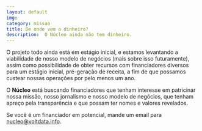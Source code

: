 ```yaml
---
layout: default
img: 
category: missao
title: De onde vem o dinheiro?
description:  O Núcleo ainda não tem dinheiro.
---
```


O projeto todo ainda está em estágio inicial, e estamos levantando a viabilidade de nosso modelo de negócios (mais sobre isso futuramente), assim como possibilidade de obter recursos com financiadores diversos para um estágio inicial, pré-geração de receita, a fim de que possamos custear nossas operações por pelo menos um ano.

O **Núcleo** está buscando financiadores que tenham interesse em patricinar nossa missão, nosso jornalismo e nosso modelo de negócios, que tenham apreço pela transparência e que possam ter nomes e valores revelados.

Se você é um financiador em potencial, mande um email para [nucleo@voltdata.info](mailto:nucleo@voltdata.info).
